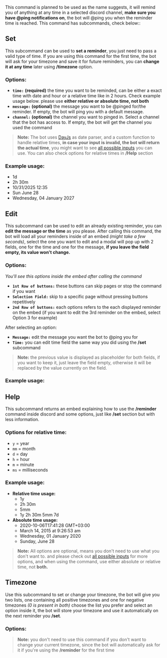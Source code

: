 This command is planned to be used as the name suggests, it will remind you of anything at any time in a selected discord channel, **make sure you have @ping notifications on**, the bot will @ping you when the reminder time is reached. This command has subcommands, check below::

## Set

This subcommand can be used to **set a reminder**, you just need to pass a valid type of time. If you are using this command for the first time, the bot will ask for your timezone and save it for future reminders, you can **change it at any time** later using **/timezone** option.

### Options:

-   **`time:`** **(required)** the time you want to be reminded, can be either a exact time with date and hour or a relative time like in 2 hours. Check example usage below. please use **either relative or absolute time, not both**
-   **`message:`** **(optional)** the message you want to be @pinged for/the reminder. If empty, the bot will ping you with a default message.
-   **`channel:`** **(optional)** the channel you want to pinged in. Select a channel that the bot has access to. If empty, the bot will get the channel you used the command

> **Note:** The bot uses [DayJs](https://day.js.org/en/) as date parser, and a custom function to handle relative times, **in case your input is invalid, the bot will return the actual time**, you might want to see [all possible inputs](https://www.npmjs.com/package/any-date-parser#exhaustive-list-of-date-formats) you can use. You can also check options for relative times in **/Help** section

### Example usage:

-   1d
-   2h 30m
-   10/31/2025 12:35
-   Sun June 28
-   Wednesday, 04 January 2027



## Edit

This subcommand can be used to edit an already existing reminder, you can **edit the message or the time** as you please. After calling this command, the bot will load all your reminders inside of an embed _(might take a few seconds)_, select the one you want to edit and a modal will pop up with 2 fields, one for the time and one for the message, **if you leave the field empty, its value won't change.**

### Options:

_You'll see this options inside the embed after calling the command_

-   **`1st Row of buttons:`** these buttons can skip pages or stop the command if you want
-   **`Selection Field:`** skip to a specific page without pressing buttons repetitively
-   **`2nd Row of buttons:`** each options refers to the each displayed reminder on the embed (if you want to edit the 3rd reminder on the embed, select Option 3 for example)

After selecting an option:

-   **`Message:`** edit the message you want the bot to @ping you for
-   **`Time:`** you can edit time field the same way you did using the **/set** subcommand

> **Note:** the previous value is displayed as placeholder for both fields, if you want to keep it, just leave the field empty, otherwise it will be replaced by the value currently on the field.

### Example usage:



## Help

This subcommand returns an embed explaining how to use the **/reminder** command inside discord and some options, just like **/set** section but with less information.

### Options for relative time:

-   `y` = year
-   `mm` = month
-   `d` = day
-   `h` = hour
-   `m` = minute
-   `ms` = milliseconds

### Example usage:

-   **Relative time usage:**
    -   1y
    -   2h 30m
    -   5mm
    -   1y 2h 30m 5mm 7d
-   **Absolute time usage:**
    -   2020-10-06T17:41:28 GMT+03:00
    -   March 14, 2015 at 9:26:53 am
    -   Wednesday, 01 January 2020
    -   Sunday, June 28

> **Note:** All options are optional, means you don't need to use what you don't want to. and please check out [all possible inputs](https://www.npmjs.com/package/any-date-parser#exhaustive-list-of-date-formats) for more options, and when using the command, use either absolute or relative time, not **both.**



## Timezone

Use this subcommand to set or change your timezone, the bot will give you two lists, one containing all positive timezones and one for negative timezones _(0 is present in both)_ choose the list you prefer and select an option inside it, the bot will store your timezone and use it automatically on the next reminder you **/set**.

### Options:

> **Note:** you don't need to use this command if you don't want to change your current timezone, since the bot will automatically ask for it if you're using the **/reminder** for the first time

